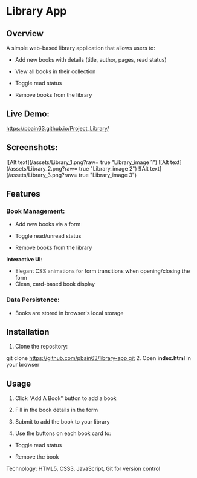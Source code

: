 # Library App

## Overview

A simple web-based library application that allows users to:

- Add new books with details (title, author, pages, read status)

- View all books in their collection

- Toggle read status

- Remove books from the library

## Live Demo:

https://pbain63.github.io/Project_Library/

## Screenshots:

![Alt text](/assets/Library_1.png?raw= true "Library_image 1")
![Alt text](/assets/Library_2.png?raw= true "Library_image 2")
![Alt text](/assets/Library_3.png?raw= true "Library_image 3")

## Features

### Book Management:

- Add new books via a form

- Toggle read/unread status

- Remove books from the library

**Interactive UI**:

- Elegant CSS animations for form transitions when opening/closing the form
- Clean, card-based book display

### Data Persistence:

- Books are stored in browser's local storage

## Installation

1. Clone the repository:

git clone https://github.com/pbain63/library-app.git 2. Open **index.html** in your browser

## Usage

1. Click "Add A Book" button to add a book

2. Fill in the book details in the form

3. Submit to add the book to your library

4. Use the buttons on each book card to:

- Toggle read status

- Remove the book

Technology: HTML5, CSS3, JavaScript, Git for version control
